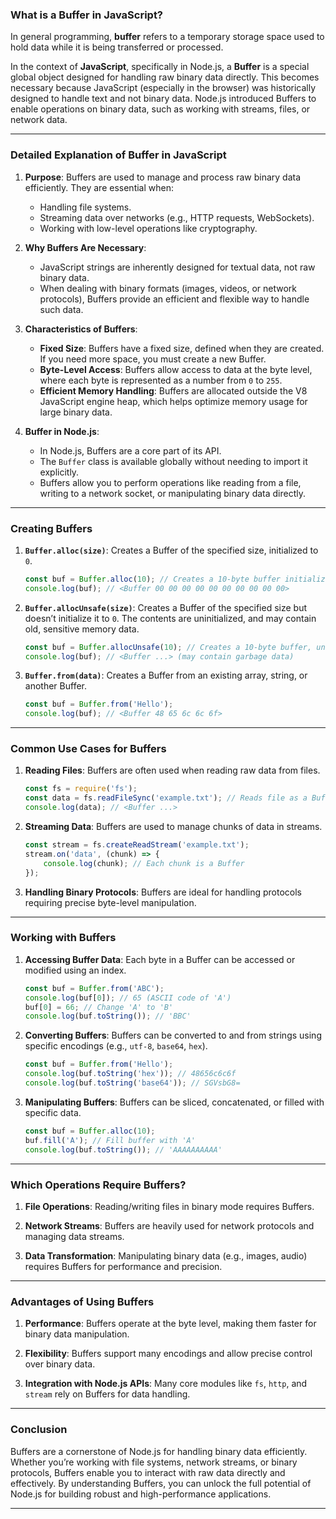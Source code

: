 ### What is a Buffer in JavaScript?

In general programming, **buffer** refers to a temporary storage space used to hold data while it is being transferred or processed. 

In the context of **JavaScript**, specifically in Node.js, a **Buffer** is a special global object designed for handling raw binary data directly. This becomes necessary because JavaScript (especially in the browser) was historically designed to handle text and not binary data. Node.js introduced Buffers to enable operations on binary data, such as working with streams, files, or network data.

---

### Detailed Explanation of Buffer in JavaScript

1. **Purpose**:
   Buffers are used to manage and process raw binary data efficiently. They are essential when:
   - Handling file systems.
   - Streaming data over networks (e.g., HTTP requests, WebSockets).
   - Working with low-level operations like cryptography.

2. **Why Buffers Are Necessary**:
   - JavaScript strings are inherently designed for textual data, not raw binary data.
   - When dealing with binary formats (images, videos, or network protocols), Buffers provide an efficient and flexible way to handle such data.

3. **Characteristics of Buffers**:
   - **Fixed Size**: Buffers have a fixed size, defined when they are created. If you need more space, you must create a new Buffer.
   - **Byte-Level Access**: Buffers allow access to data at the byte level, where each byte is represented as a number from `0` to `255`.
   - **Efficient Memory Handling**: Buffers are allocated outside the V8 JavaScript engine heap, which helps optimize memory usage for large binary data.

4. **Buffer in Node.js**:
   - In Node.js, Buffers are a core part of its API.
   - The `Buffer` class is available globally without needing to import it explicitly.
   - Buffers allow you to perform operations like reading from a file, writing to a network socket, or manipulating binary data directly.

---

### Creating Buffers

1. **`Buffer.alloc(size)`**:
   Creates a Buffer of the specified size, initialized to `0`.

   ```javascript
   const buf = Buffer.alloc(10); // Creates a 10-byte buffer initialized to 0
   console.log(buf); // <Buffer 00 00 00 00 00 00 00 00 00 00>
   ```

2. **`Buffer.allocUnsafe(size)`**:
   Creates a Buffer of the specified size but doesn’t initialize it to `0`. The contents are uninitialized, and may contain old, sensitive memory data.

   ```javascript
   const buf = Buffer.allocUnsafe(10); // Creates a 10-byte buffer, uninitialized
   console.log(buf); // <Buffer ...> (may contain garbage data)
   ```

3. **`Buffer.from(data)`**:
   Creates a Buffer from an existing array, string, or another Buffer.

   ```javascript
   const buf = Buffer.from('Hello');
   console.log(buf); // <Buffer 48 65 6c 6c 6f>
   ```

---

### Common Use Cases for Buffers

1. **Reading Files**:
   Buffers are often used when reading raw data from files.

   ```javascript
   const fs = require('fs');
   const data = fs.readFileSync('example.txt'); // Reads file as a Buffer
   console.log(data); // <Buffer ...>
   ```

2. **Streaming Data**:
   Buffers are used to manage chunks of data in streams.

   ```javascript
   const stream = fs.createReadStream('example.txt');
   stream.on('data', (chunk) => {
       console.log(chunk); // Each chunk is a Buffer
   });
   ```

3. **Handling Binary Protocols**:
   Buffers are ideal for handling protocols requiring precise byte-level manipulation.

---

### Working with Buffers

1. **Accessing Buffer Data**:
   Each byte in a Buffer can be accessed or modified using an index.

   ```javascript
   const buf = Buffer.from('ABC');
   console.log(buf[0]); // 65 (ASCII code of 'A')
   buf[0] = 66; // Change 'A' to 'B'
   console.log(buf.toString()); // 'BBC'
   ```

2. **Converting Buffers**:
   Buffers can be converted to and from strings using specific encodings (e.g., `utf-8`, `base64`, `hex`).

   ```javascript
   const buf = Buffer.from('Hello');
   console.log(buf.toString('hex')); // 48656c6c6f
   console.log(buf.toString('base64')); // SGVsbG8=
   ```

3. **Manipulating Buffers**:
   Buffers can be sliced, concatenated, or filled with specific data.

   ```javascript
   const buf = Buffer.alloc(10);
   buf.fill('A'); // Fill buffer with 'A'
   console.log(buf.toString()); // 'AAAAAAAAAA'
   ```

---

### Which Operations Require Buffers?

1. **File Operations**:
   Reading/writing files in binary mode requires Buffers.
   
2. **Network Streams**:
   Buffers are heavily used for network protocols and managing data streams.

3. **Data Transformation**:
   Manipulating binary data (e.g., images, audio) requires Buffers for performance and precision.

---

### Advantages of Using Buffers

1. **Performance**:
   Buffers operate at the byte level, making them faster for binary data manipulation.

2. **Flexibility**:
   Buffers support many encodings and allow precise control over binary data.

3. **Integration with Node.js APIs**:
   Many core modules like `fs`, `http`, and `stream` rely on Buffers for data handling.

---

### Conclusion

Buffers are a cornerstone of Node.js for handling binary data efficiently. Whether you’re working with file systems, network streams, or binary protocols, Buffers enable you to interact with raw data directly and effectively. By understanding Buffers, you can unlock the full potential of Node.js for building robust and high-performance applications.

---